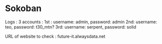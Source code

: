 # Sokoban

Logs : 
3 accounts :
1st : username: admin, password: admin
2nd: username: teo, password: t30_mtn?
3rd: username: serpent, password: solid

URL of website to check :
future-it.alwaysdata.net
